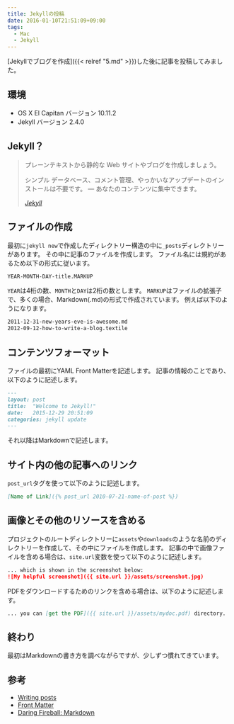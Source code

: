 ```yaml
---
title: Jekyllの投稿
date: 2016-01-10T21:51:09+09:00
tags:
  - Mac
  - Jekyll
---
```


[Jekyllでブログを作成]({{< relref "5.md" >}})した後に記事を投稿してみました。

<!-- more -->

## 環境

* OS X El Capitan バージョン 10.11.2
* Jekyll バージョン 2.4.0

## Jekyll？

> プレーンテキストから静的な Web サイトやブログを作成しましょう。
>
> シンプル
> データベース、コメント管理、やっかいなアップデートのインストールは不要です。 — あなたのコンテンツに集中できます。
>
> <cite>[Jekyll](http://jekyllrb-ja.github.io)</cite>

## ファイルの作成

最初に`jekyll new`で作成したディレクトリー構造の中に`_posts`ディレクトリーがあります。
その中に記事のファイルを作成します。
ファイル名には規約があるため以下の形式に従います。

```markdown
YEAR-MONTH-DAY-title.MARKUP
```

`YEAR`は4桁の数、`MONTH`と`DAY`は2桁の数とします。
`MARKUP`はファイルの拡張子で、多くの場合、Markdown(.md)の形式で作成されています。
例えば以下のようになります。

```markdown
2011-12-31-new-years-eve-is-awesome.md
2012-09-12-how-to-write-a-blog.textile
```

## コンテンツフォーマット

ファイルの最初にYAML Front Matterを記述します。
記事の情報のことであり、以下のように記述します。

```markdown
---
layout: post
title:  "Welcome to Jekyll!"
date:   2015-12-29 20:51:09
categories: jekyll update
---
```

それ以降はMarkdownで記述します。

## サイト内の他の記事へのリンク

`post_url`タグを使って以下のように記述します。

```markdown
[Name of Link]({% post_url 2010-07-21-name-of-post %})
```

## 画像とその他のリソースを含める

プロジェクトのルートディレクトリーに`assets`や`downloads`のような名前のディレクトリーを作成して、その中にファイルを作成します。
記事の中で画像ファイルを含める場合は、`site.url`変数を使って以下のように記述します。

```markdown
... which is shown in the screenshot below:
![My helpful screenshot]({{ site.url }}/assets/screenshot.jpg)
```

PDFをダウンロードするためのリンクを含める場合は、以下のように記述します。

```markdown
... you can [get the PDF]({{ site.url }}/assets/mydoc.pdf) directory.
```

## 終わり

最初はMarkdownの書き方を調べながらですが、少しずつ慣れてきています。

## 参考

* [Writing posts](http://jekyllrb.com/docs/posts/)
* [Front Matter](http://jekyllrb.com/docs/frontmatter/)
* [Daring Fireball: Markdown](http://daringfireball.net/projects/markdown/)
